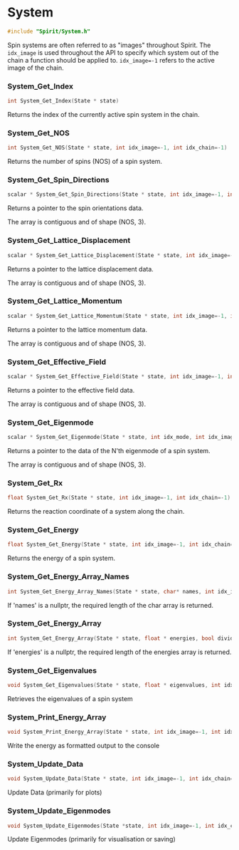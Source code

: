 

System
====================================================================

```C
#include "Spirit/System.h"
```

Spin systems are often referred to as "images" throughout Spirit.
The `idx_image` is used throughout the API to specify which system
out of the chain a function should be applied to.
`idx_image=-1` refers to the active image of the chain.



### System_Get_Index

```C
int System_Get_Index(State * state)
```

Returns the index of the currently active spin system in the chain.



### System_Get_NOS

```C
int System_Get_NOS(State * state, int idx_image=-1, int idx_chain=-1)
```

Returns the number of spins (NOS) of a spin system.



### System_Get_Spin_Directions

```C
scalar * System_Get_Spin_Directions(State * state, int idx_image=-1, int idx_chain=-1)
```

Returns a pointer to the spin orientations data.

The array is contiguous and of shape (NOS, 3).



### System_Get_Lattice_Displacement

```C
scalar * System_Get_Lattice_Displacement(State * state, int idx_image=-1, int idx_chain=-1)
```

Returns a pointer to the lattice displacement data.

The array is contiguous and of shape (NOS, 3).



### System_Get_Lattice_Momentum

```C
scalar * System_Get_Lattice_Momentum(State * state, int idx_image=-1, int idx_chain=-1)
```

Returns a pointer to the lattice momentum data.

The array is contiguous and of shape (NOS, 3).



### System_Get_Effective_Field

```C
scalar * System_Get_Effective_Field(State * state, int idx_image=-1, int idx_chain=-1)
```

Returns a pointer to the effective field data.

The array is contiguous and of shape (NOS, 3).



### System_Get_Eigenmode

```C
scalar * System_Get_Eigenmode(State * state, int idx_mode, int idx_image=-1, int idx_chain=-1)
```

Returns a pointer to the data of the N'th eigenmode of a spin system.

The array is contiguous and of shape (NOS, 3).



### System_Get_Rx

```C
float System_Get_Rx(State * state, int idx_image=-1, int idx_chain=-1)
```

Returns the reaction coordinate of a system along the chain.



### System_Get_Energy

```C
float System_Get_Energy(State * state, int idx_image=-1, int idx_chain=-1)
```

Returns the energy of a spin system.



### System_Get_Energy_Array_Names

```C
int System_Get_Energy_Array_Names(State * state, char* names, int idx_image=-1, int idx_chain=-1)
```

If 'names' is a nullptr, the required length of the char array is returned.



### System_Get_Energy_Array

```C
int System_Get_Energy_Array(State * state, float * energies, bool divide_by_nspins=true, int idx_image=-1, int idx_chain=-1)
```

If 'energies' is a nullptr, the required length of the energies array is returned.



### System_Get_Eigenvalues

```C
void System_Get_Eigenvalues(State * state, float * eigenvalues, int idx_image=-1, int idx_chain=-1)
```

Retrieves the eigenvalues of a spin system



### System_Print_Energy_Array

```C
void System_Print_Energy_Array(State * state, int idx_image=-1, int idx_chain=-1)
```

Write the energy as formatted output to the console



### System_Update_Data

```C
void System_Update_Data(State * state, int idx_image=-1, int idx_chain=-1)
```

Update Data (primarily for plots)



### System_Update_Eigenmodes

```C
void System_Update_Eigenmodes(State *state, int idx_image=-1, int idx_chain=-1)
```

Update Eigenmodes (primarily for visualisation or saving)

